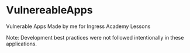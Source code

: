# VulnereableApps
Vulnerable Apps Made by me for Ingress Academy Lessons

Note: Development best practices were not followed intentionally in these applications.
